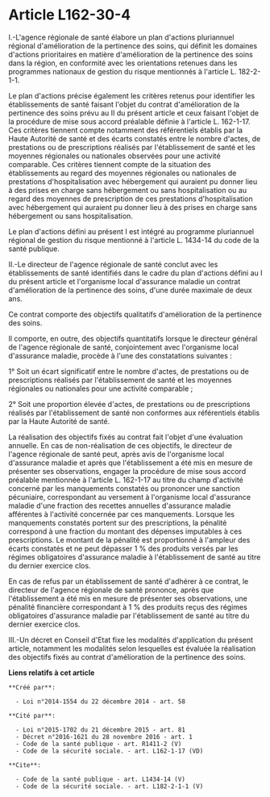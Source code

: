 # Article L162-30-4

I.-L'agence régionale de santé élabore un plan d'actions pluriannuel régional d'amélioration de la pertinence des soins, qui
définit les domaines d'actions prioritaires en matière d'amélioration de la pertinence des soins dans la région, en
conformité avec les orientations retenues dans les programmes nationaux de gestion du risque mentionnés à l'article L.
182-2-1-1. 

Le plan d'actions précise également les critères retenus pour identifier les établissements de santé faisant l'objet du
contrat d'amélioration de la pertinence des soins prévu au II du présent article et ceux faisant l'objet de la procédure de
mise sous accord préalable définie à l'article L. 162-1-17. Ces critères tiennent compte notamment des référentiels établis
par la Haute Autorité de santé et des écarts constatés entre le nombre d'actes, de prestations ou de prescriptions réalisés
par l'établissement de santé et les moyennes régionales ou nationales observées pour une activité comparable. Ces critères
tiennent compte de la situation des établissements au regard des moyennes régionales ou nationales de prestations
d'hospitalisation avec hébergement qui auraient pu donner lieu à des prises en charge sans hébergement ou sans
hospitalisation ou au regard des moyennes de prescription de ces prestations d'hospitalisation avec hébergement qui auraient
pu donner lieu à des prises en charge sans hébergement ou sans hospitalisation. 

Le plan d'actions défini au présent I est intégré au programme pluriannuel régional de gestion du risque mentionné à
l'article L. 1434-14 du code de la santé publique. 

II.-Le directeur de l'agence régionale de santé conclut avec les établissements de santé identifiés dans le cadre du plan
d'actions défini au I du présent article et l'organisme local d'assurance maladie un contrat d'amélioration de la pertinence
des soins, d'une durée maximale de deux ans. 

Ce contrat comporte des objectifs qualitatifs d'amélioration de la pertinence des soins. 

Il comporte, en outre, des objectifs quantitatifs lorsque le directeur général de l'agence régionale de santé, conjointement
avec l'organisme local d'assurance maladie, procède à l'une des constatations suivantes : 

1° Soit un écart significatif entre le nombre d'actes, de prestations ou de prescriptions réalisés par l'établissement de
santé et les moyennes régionales ou nationales pour une activité comparable ; 

2° Soit une proportion élevée d'actes, de prestations ou de prescriptions réalisés par l'établissement de santé non conformes
aux référentiels établis par la Haute Autorité de santé. 

La réalisation des objectifs fixés au contrat fait l'objet d'une évaluation annuelle. En cas de non-réalisation de ces
objectifs, le directeur de l'agence régionale de santé peut, après avis de l'organisme local d'assurance maladie et après que
l'établissement a été mis en mesure de présenter ses observations, engager la procédure de mise sous accord préalable
mentionnée à l'article L. 162-1-17 au titre du champ d'activité concerné par les manquements constatés ou prononcer une
sanction pécuniaire, correspondant au versement à l'organisme local d'assurance maladie d'une fraction des recettes annuelles
d'assurance maladie afférentes à l'activité concernée par ces manquements. Lorsque les manquements constatés portent sur des
prescriptions, la pénalité correspond à une fraction du montant des dépenses imputables à ces prescriptions. Le montant de la
pénalité est proportionné à l'ampleur des écarts constatés et ne peut dépasser 1 % des produits versés par les régimes
obligatoires d'assurance maladie à l'établissement de santé au titre du dernier exercice clos. 

En cas de refus par un établissement de santé d'adhérer à ce contrat, le directeur de l'agence régionale de santé prononce,
après que l'établissement a été mis en mesure de présenter ses observations, une pénalité financière correspondant à 1 % des
produits reçus des régimes obligatoires d'assurance maladie par l'établissement de santé au titre du dernier exercice clos. 

III.-Un décret en Conseil d'Etat fixe les modalités d'application du présent article, notamment les modalités selon
lesquelles est évaluée la réalisation des objectifs fixés au contrat d'amélioration de la pertinence des soins.

**Liens relatifs à cet article**

	**Créé par**:

	  - Loi n°2014-1554 du 22 décembre 2014 - art. 58

	**Cité par**:

	  - Loi n°2015-1702 du 21 décembre 2015 - art. 81
	  - Décret n°2016-1621 du 28 novembre 2016 - art. 1
	  - Code de la santé publique - art. R1411-2 (V)
	  - Code de la sécurité sociale. - art. L162-1-17 (VD)

	**Cite**:

	  - Code de la santé publique - art. L1434-14 (V)
	  - Code de la sécurité sociale. - art. L182-2-1-1 (V)

